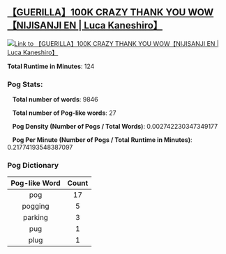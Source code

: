 ## [【GUERILLA】100K CRAZY THANK YOU WOW【NIJISANJI EN | Luca Kaneshiro】](https://www.youtube.com/watch?v=HH8pDDpci58)
[![Link to 【GUERILLA】100K CRAZY THANK YOU WOW【NIJISANJI EN | Luca Kaneshiro】](https://img.youtube.com/vi/HH8pDDpci58/0.jpg)](https://www.youtube.com/watch?v=HH8pDDpci58)

**Total Runtime in Minutes**: 124

### **Pog Stats:**

&nbsp;&nbsp;&nbsp;**Total number of words**: 9846

&nbsp;&nbsp;&nbsp;**Total number of Pog-like words**: 27

&nbsp;&nbsp;&nbsp;**Pog Density (Number of Pogs / Total Words)**: 0.002742230347349177

&nbsp;&nbsp;&nbsp;**Pog Per Minute (Number of Pogs / Total Runtime in Minutes)**: 0.21774193548387097

### **Pog Dictionary**
**Pog-like Word** | **Count**
:---: | :---:
pog | 17
pogging | 5
parking | 3
pug | 1
plug | 1


